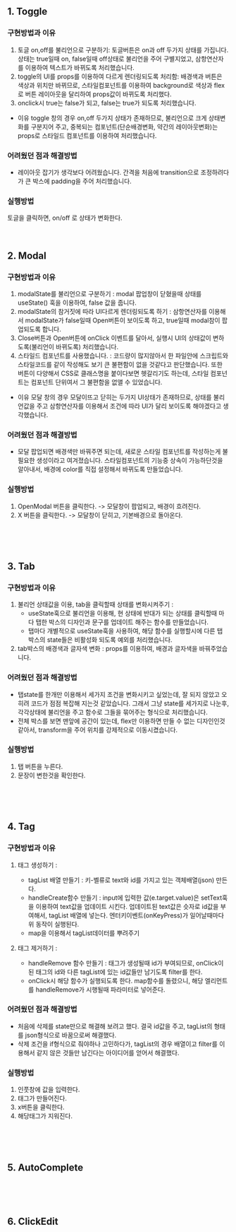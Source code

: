 ## 1. Toggle

### 구현방법과 이유

1. 토글 on,off를 불리언으로 구분하기: 토글버튼은 on과 off 두가지 상태를 가집니다. 상태는 true일때 on, false일때 off상태로 불리언을 주어 구별지었고, 삼항연산자를 이용하여 텍스트가 바뀌도록 처리했습니다.
2. toggle의 UI를 props를 이용하여 다르게 렌더링되도록 처리함: 배경색과 버튼은 색상과 위치만 바뀌므로, 스타일컴포넌트를 이용하여 background로 색상과 flex로 버튼 레이아웃을 달리하여 props값이 바뀌도록 처리했다.
3. onclick시 true는 false가 되고, false는 true가 되도록 처리했습니다.

-   이유
    toggle 창의 경우 on,off 두가지 상태가 존재하므로, 불리언으로 크게 상태변화를 구분지어 주고, 중복되는 컴포넌트(단순배경변화, 약간의 레이아웃변화)는 props로 스타일드 컴포넌트를 이용하여 처리했습니다.

### 어려웠던 점과 해결방법

-   레이아웃 잡기가 생각보다 어려웠습니다. 간격을 처음에 transition으로 조정하려다가 큰 박스에 padding을 주어 처리했습니다.

### 실행방법

토글을 클릭하면, on/off 로 상태가 변화한다.
<br>
<br>
<br>

## 2. Modal

### 구현방법과 이유

1. modalState를 불리언으로 구분하기 : modal 팝업창이 닫혔을때 상태를 useState() 훅을 이용하여, false 값을 줍니다.
2. modalState의 참거짓에 따라 UI다르게 렌더링되도록 하기 : 삼항연산자를 이용해서 modalState가 false일때 Open버튼이 보이도록 하고, true일때 modal참이 팝업되도록 합니다.
3. Close버튼과 Open버튼에 onClick 이벤트를 달아서, 실행시 UI의 상태값이 변하도록(불리언이 바뀌도록) 처리했습니다.
4. 스타일드 컴포넌트를 사용했습니다. : 코드량이 많지않아서 한 파일안에 스크립트와 스타일코드를 같이 작성해도 보기 큰 불편함이 없을 것같다고 판단했습니다. 또한 버튼이 다양해서 CSS로 클래스명을 붙이다보면 헷갈리기도 하는데, 스타일 컴포넌트는 컴포넌트 단위여서 그 불편함을 없앨 수 있었습니다.

-   이유
    모달 창의 경우 모달이뜨고 닫히는 두가지 UI상태가 존재하므로, 상태를 불리언값을 주고 삼항연산자를 이용해서 조건에 따라 UI가 달리 보이도록 해야겠다고 생각했습니다.

### 어려웠던 점과 해결방법

-   모달 팝업되면 배경색만 바꿔주면 되는데, 새로운 스타일 컴포넌트를 작성하는게 불필요한 생성이라고 여겨졌습니다. 스타일컴포넌트의 기능중 상속이 가능하단것을 알아내서, 배경에 color를 직접 설정해서 바뀌도록 만들었습니다.

### 실행방법

1. OpenModal 버튼을 클릭한다. -> 모달창이 팝업되고, 배경이 흐려진다.
2. X 버튼을 클릭한다. -> 모달창이 닫히고, 기본배경으로 돌아온다.

<br>
<br>
<br>

## 3. Tab

### 구현방법과 이유

1. 불리언 상태값을 이용, tab을 클릭할때 상태를 변화시켜주기 :
    - useState훅으로 불리언을 이용해, 현 상태에 반대가 되는 상태를 클릭할때 마다 탭한 박스의 디자인과 문구를 업데이트 해주는 함수를 만들었습니다.
    - 탭마다 개별적으로 useState훅을 사용하여, 해당 함수를 실행할시에 다른 탭 박스의 state들은 비활성화 되도록 예외를 처리했습니다.
2. tab박스의 배경색과 글자색 변화 : props를 이용하여, 배경과 글자색을 바꿔주었습니다.

### 어려웠던 점과 해결방법

-   탭state를 한개만 이용해서 세가지 조건을 변화시키고 싶었는데, 잘 되지 않았고 오히려 코드가 점점 복잡해 지는것 같았습니다. 그래서 그냥 state를 세가지로 나눈후, 각각상태에 불리언을 주고 함수로 그들을 묶어주는 형식으로 처리했습니다.
-   전체 박스를 보면 맨앞에 공간이 있는데, flex만 이용하면 만들 수 없는 디자인인것 같아서, transform을 주어 위치를 강제적으로 이동시켰습니다.

### 실행방법

1. 탭 버튼을 누른다.
2. 문장이 변한것을 확인한다.

<br>
<br>
<br>

## 4. Tag

### 구현방법과 이유

1. 태그 생성하기 :

    - tagList 배열 만들기 : 키-벨류로 text와 id를 가지고 있는 객체배열(json) 만든다.
    - handleCreate함수 만들기 : input에 입력한 값(e.target.value)은 setText훅을 이용하여 text값을 업데이트 시킨다. 업데이트된 text값은 슷자로 id값을 부여해서, tagList 배열에 넣는다. 엔터키이벤트(onKeyPress)가 일어날때마다 위 동작이 실행된다.
    - map을 이용해서 tagList데이터를 뿌려주기

2. 태그 제거하기 :
    - handleRemove 함수 만들기 : 태그가 생성될때 id가 부여되므로, onClick이 된 태그의 id와 다른 tagList에 있는 id값들만 남기도록 filter를 한다.
    - onClick시 해당 함수가 실행되도록 한다. map함수를 돌렸으니, 해당 엘리먼트를 handleRemove가 시행될때 파라미터로 넣어준다.

### 어려웠던 점과 해결방법

-   처음에 삭제를 state만으로 해결해 보려고 했다. 결국 id값을 주고, tagList의 형태를 json형식으로 바꿈으로써 해결했다.
-   삭제 조건을 if형식으로 줘야하나 고민하다가, tagList의 경우 배열이고 filter를 이용해서 같지 않은 것들만 남긴다는 아이디어를 얻어서 해결했다.

### 실행방법

1. 인풋창에 값을 입력한다.
2. 태그가 만들어진다.
3. x버튼을 클릭한다.
4. 해당태그가 지워진다.

<br>
<br>
<br>

## 5. AutoComplete

<br>
<br>
<br>

## 6. ClickEdit
